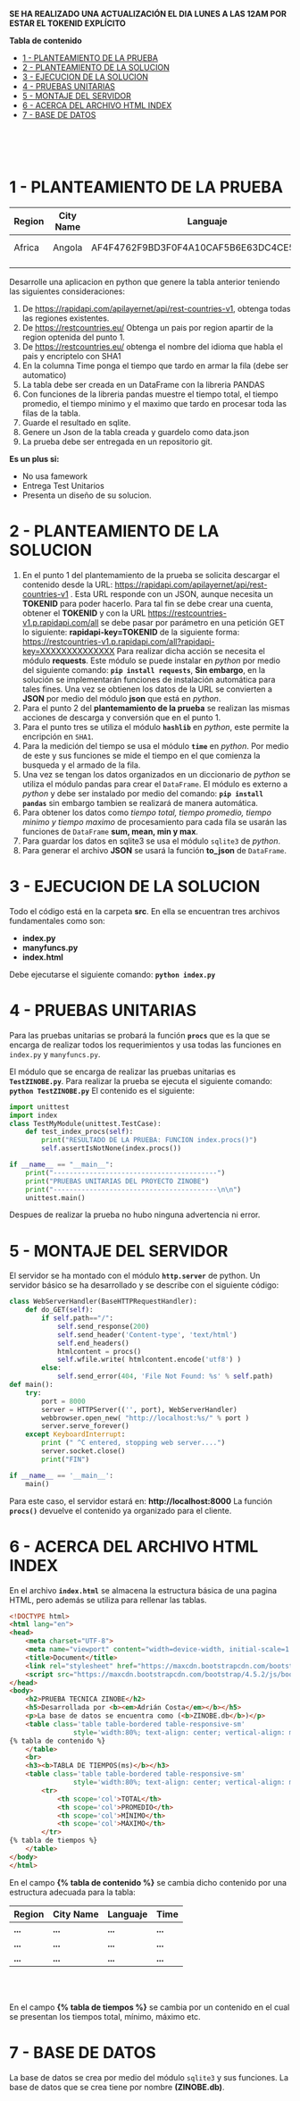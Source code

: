 
**SE HA REALIZADO UNA ACTUALIZACIÓN EL DIA LUNES A LAS 12AM POR ESTAR EL TOKENID EXPLÍCITO**

**Tabla de contenido**
- [1 - PLANTEAMIENTO DE LA PRUEBA](#1---planteamiento-de-la-prueba)
- [2 - PLANTEAMIENTO DE LA SOLUCION](#2---planteamiento-de-la-solucion)
- [3 - EJECUCION DE LA SOLUCION](#3---ejecucion-de-la-solucion)
- [4 - PRUEBAS UNITARIAS](#4---pruebas-unitarias)
- [5 - MONTAJE DEL SERVIDOR](#5---montaje-del-servidor)
- [6 - ACERCA DEL ARCHIVO HTML INDEX](#6---acerca-del-archivo-html-index)
- [7 - BASE DE DATOS](#7---base-de-datos)



<br>
<br>
<br>

# 1 - PLANTEAMIENTO DE LA PRUEBA
|  Region | City Name |  Languaje | Time  |
|---|---|---|---|
|  Africa | Angola  |  AF4F4762F9BD3F0F4A10CAF5B6E63DC4CE543724 | 0.23 ms  |
|   |   |   |   |
|   |   |   |   |

Desarrolle una aplicacion en python que genere la tabla anterior teniendo las siguientes consideraciones:

1. De https://rapidapi.com/apilayernet/api/rest-countries-v1, obtenga todas las regiones existentes.
2. De https://restcountries.eu/ Obtenga un pais por region apartir de la region optenida del punto 1.
3. De https://restcountries.eu/ obtenga el nombre del idioma que habla el pais y encriptelo con SHA1
4. En la columna Time ponga el tiempo que tardo en armar la fila (debe ser automatico)
5. La tabla debe ser creada en un DataFrame con la libreria PANDAS
6. Con funciones de la libreria pandas muestre el tiempo total, el tiempo promedio, el tiempo minimo y el maximo que tardo en procesar toda las filas de la tabla.
7. Guarde el resultado en sqlite.
8. Genere un Json de la tabla creada y guardelo como data.json
9. La prueba debe ser entregada en un repositorio git.


**Es un plus si:**
* No usa famework
* Entrega Test Unitarios
* Presenta un diseño de su solucion.



# 2 - PLANTEAMIENTO DE LA SOLUCION
1. En el punto 1 del plantemamiento de la prueba se solicita descargar el contenido desde la URL: https://rapidapi.com/apilayernet/api/rest-countries-v1 . Esta URL responde con un JSON, aunque necesita un **TOKENID** para poder hacerlo. Para tal fin se debe crear una cuenta, obtener el **TOKENID** y con la URL https://restcountries-v1.p.rapidapi.com/all se debe pasar por parámetro en una petición GET lo siguiente: **rapidapi-key=TOKENID** de la siguiente forma:
https://restcountries-v1.p.rapidapi.com/all?rapidapi-key=XXXXXXXXXXXXXX
Para realizar dicha acción se necesita el módulo **requests**. Este módulo se puede instalar en *python* por medio del siguiente comando: **`pip install requests`**, **Sin embargo**, en la solución se implementarán funciones de instalación automática para tales fines.
Una vez se obtienen los datos de la URL se convierten a **JSON** por medio del módulo **json** que está en *python*.
2. Para el punto 2 del **plantemamiento de la prueba** se realizan las mismas acciones de descarga y conversión que en el punto 1.
3. Para el punto tres se utiliza el módulo **`hashlib`** en *python*, este permite la encripción en `SHA1`.
4. Para la medición del tiempo se usa el módulo **`time`** en *python*. Por medio de este y sus funciones se mide el tiempo en el que comienza la busqueda y el armado de la fila.
5. Una vez se tengan los datos organizados en un diccionario de *python* se utiliza el módulo pandas para crear el `DataFrame`. El módulo es externo a *python* y debe ser instalado por medio del comando:
**`pip install pandas`**
sin embargo tambien se realizará de manera automática.
6. Para obtener los datos como *tiempo total, tiempo promedio, tiempo minimo y tiempo maximo* de procesamiento para cada fila se usarán las funciones de `DataFrame` **sum, mean, min y max**.
7. Para guardar los datos en sqlite3 se usa el módulo `sqlite3` de *python*.
8. Para generar el archivo **JSON** se usará la función **to_json** de `DataFrame`.




# 3 - EJECUCION DE LA SOLUCION

Todo el código está en la carpeta **src**. En ella se encuentran tres archivos fundamentales como son:

- **index.py**
- **manyfuncs.py**
- **index.html**

Debe ejecutarse el siguiente comando:
**`python index.py`**



# 4 - PRUEBAS UNITARIAS

Para las pruebas unitarias se probará la función **`procs`** que es la que se encarga de realizar todos los requerimientos y usa todas las funciones en `index.py` y `manyfuncs.py`.

El módulo que se encarga de realizar las pruebas unitarias es **`TestZINOBE.py`**. Para realizar la prueba se ejecuta el siguiente comando:
**`python TestZINOBE.py`**
El contenido es el siguiente:
```python
import unittest
import index 
class TestMyModule(unittest.TestCase):
    def test_index_procs(self):
        print("RESULTADO DE LA PRUEBA: FUNCION index.procs()")
        self.assertIsNotNone(index.procs())

if __name__ == "__main__":
    print("-----------------------------------------")
    print("PRUEBAS UNITARIAS DEL PROYECTO ZINOBE")
    print("-----------------------------------------\n\n")
    unittest.main()
```
Despues de realizar la prueba no hubo ninguna advertencia ni error.


# 5 - MONTAJE DEL SERVIDOR
El servidor se ha montado con el módulo **`http.server`** de python.
Un servidor básico se ha desarrollado y se describe con el siguiente código:
```python
class WebServerHandler(BaseHTTPRequestHandler):
    def do_GET(self):
        if self.path=="/":
            self.send_response(200)
            self.send_header('Content-type', 'text/html')
            self.end_headers()
            htmlcontent = procs()
            self.wfile.write( htmlcontent.encode('utf8') )
        else:
            self.send_error(404, 'File Not Found: %s' % self.path)
def main():
    try:
        port = 8000
        server = HTTPServer(('', port), WebServerHandler)
        webbrowser.open_new( "http://localhost:%s/" % port )
        server.serve_forever()
    except KeyboardInterrupt:
        print (" ^C entered, stopping web server....")
        server.socket.close()
        print("FIN")

if __name__ == '__main__':
    main()
```
Para este caso, el servidor estará en:
**http://localhost:8000**
La función **`procs()`** devuelve el contenido ya organizado para el cliente.



# 6 - ACERCA DEL ARCHIVO HTML INDEX
En el archivo **`index.html`** se almacena la estructura básica de una pagina HTML, pero además se utiliza para rellenar las tablas.
```html
<!DOCTYPE html>
<html lang="en">
<head>
    <meta charset="UTF-8">
    <meta name="viewport" content="width=device-width, initial-scale=1.0">
    <title>Document</title>
    <link rel="stylesheet" href="https://maxcdn.bootstrapcdn.com/bootstrap/4.5.2/css/bootstrap.min.css">
    <script src="https://maxcdn.bootstrapcdn.com/bootstrap/4.5.2/js/bootstrap.min.js"></script>
</head>
<body>
    <h2>PRUEBA TECNICA ZINOBE</h2>
    <h5>Desarrollada por <b><em>Adrián Costa</em></b></h5>
    <p>La base de datos se encuentra como (<b>ZINOBE.db</b>)</p>
    <table class='table table-bordered table-responsive-sm' 
                style='width:80%; text-align: center; vertical-align: middle;' >
{% tabla de contenido %}
    </table>
    <br>
    <h3><b>TABLA DE TIEMPOS(ms)</b></h3>
    <table class='table table-bordered table-responsive-sm' 
                style='width:80%; text-align: center; vertical-align: middle;' >
        <tr>
            <th scope='col'>TOTAL</th>
            <th scope='col'>PROMEDIO</th>
            <th scope='col'>MÍNIMO</th>
            <th scope='col'>MÁXIMO</th>
        </tr>
{% tabla de tiempos %}
    </table>
</body>
</html>
```
En el campo **{% tabla de contenido %}** se cambia dicho contenido por una estructura adecuada para la tabla:

|  Region | City Name |  Languaje | Time  |
|---|---|---|---|
|  **...** | **...**  |  **...** | **...**  |
| **...**  | **...**  | **...**  | **...**  |
| **...**  | **...**  | **...**  | **...**  |
<br>
<br>

En el campo **{% tabla de tiempos %}** se cambia por un contenido en el cual se presentan los tiempos total, mínimo, máximo etc.

# 7 - BASE DE DATOS
La base de datos se crea por medio del módulo `sqlite3` y sus funciones. 
La base de datos que se crea tiene por nombre **(ZINOBE.db)**.

<br><br><br><br><br><br><br><br><br><br>
<br><br><br><br><br><br><br><br><br><br>


